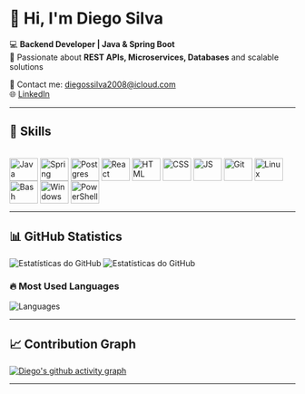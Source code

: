 # 👋 Hi, I'm Diego Silva  

💻 **Backend Developer | Java & Spring Boot**  
🚀 Passionate about **REST APIs, Microservices, Databases** and scalable solutions  

📧 Contact me: [diegossilva2008@icloud.com](mailto:diegossilva2008@icloud.com)  
🌐 [LinkedIn](https://www.linkedin.com/in/diego-silva-3514401a4/)  

---

## 🚀 Skills
<div style="display: inline_block"><br>
  <img align="center" alt="Java" height="40" width="50" src="https://cdn.jsdelivr.net/gh/devicons/devicon/icons/java/java-original.svg">
  <img align="center" alt="Spring" height="40" width="50" src="https://cdn.jsdelivr.net/gh/devicons/devicon/icons/spring/spring-original.svg">
  <img align="center" alt="Postgres" height="40" width="50" src="https://cdn.jsdelivr.net/gh/devicons/devicon/icons/postgresql/postgresql-original.svg">
  <img align="center" alt="React" height="40" width="50" src="https://cdn.jsdelivr.net/gh/devicons/devicon/icons/react/react-original.svg">
  <img align="center" alt="HTML" height="40" width="50" src="https://cdn.jsdelivr.net/gh/devicons/devicon/icons/html5/html5-original.svg">
  <img align="center" alt="CSS" height="40" width="50" src="https://cdn.jsdelivr.net/gh/devicons/devicon/icons/css3/css3-original.svg">
  <img align="center" alt="JS" height="40" width="50" src="https://cdn.jsdelivr.net/gh/devicons/devicon/icons/javascript/javascript-original.svg">
  <img align="center" alt="Git" height="40" width="50" src="https://cdn.jsdelivr.net/gh/devicons/devicon/icons/git/git-original.svg">
  <img align="center" alt="Linux" height="40" width="50" src="https://cdn.jsdelivr.net/gh/devicons/devicon/icons/linux/linux-original.svg">
  <img align="center" alt="Bash" height="40" width="50" src="https://cdn.jsdelivr.net/gh/devicons/devicon/icons/bash/bash-original.svg">
  <img align="center" alt="Windows CMD" height="40" width="50" src="https://cdn.jsdelivr.net/gh/devicons/devicon/icons/windows8/windows8-original.svg">
  <img align="center" alt="PowerShell" height="40" width="50" src="https://raw.githubusercontent.com/PowerShell/PowerShell/master/assets/ps_black_128.svg">
</div>

---

## 📊 GitHub Statistics

![Estatísticas do GitHub](https://github-readme-stats.vercel.app/api?username=Dizo016&show_icons=true&hide_border=true&count_private=true&include_all_commits=true)
![Estatísticas do GitHub](https://github-readme-streak-stats.herokuapp.com?user=Dizo016&show_icons=true&hide_border=true&count_private=true&include_all_commits=true)


### 🔥 Most Used Languages
![Languages](https://github-readme-stats.vercel.app/api/top-langs/?username=Dizo016&layout=compact&theme=tokyonight)

---

## 📈 Contribution Graph
[![Diego's github activity graph](https://github-readme-activity-graph.vercel.app/graph?username=Dizo016&theme=github)](https://github.com/ashutosh00710/github-readme-activity-graph)

---
